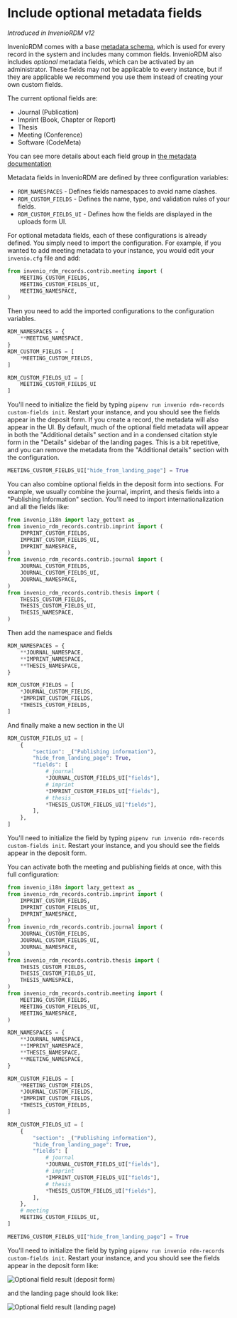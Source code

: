 # Include optional metadata fields

_Introduced in InvenioRDM v12_

InvenioRDM comes with a base [metadata schema](../../../reference/metadata.md), which is used for every record in the system and includes many common fields. InvenioRDM also includes *optional* metadata fields, which can be activated by an administrator. These fields may not be applicable to every instance, but if they are applicable we recommend you use them instead of creating your own custom fields.

The current optional fields are:

- Journal (Publication)
- Imprint (Book, Chapter or Report)
- Thesis
- Meeting (Conference)
- Software (CodeMeta)

You can see more details about each field group in [the metadata documentation](../../../use/records/custom-fields.md)

Metadata fields in InvenioRDM are defined by three configuration variables:

- `RDM_NAMESPACES` - Defines fields namespaces to avoid name clashes.
- `RDM_CUSTOM_FIELDS` - Defines the name, type, and validation rules of your fields.
- `RDM_CUSTOM_FIELDS_UI` - Defines how the fields are displayed in the uploads form UI.

For optional metadata fields, each of these configurations is already defined. You simply need to import the configuration. For example, if you wanted to add meeting metadata to your instance, you would edit your `invenio.cfg` file and add:

```python
from invenio_rdm_records.contrib.meeting import (
    MEETING_CUSTOM_FIELDS,
    MEETING_CUSTOM_FIELDS_UI,
    MEETING_NAMESPACE,
)
```

Then you need to add the imported configurations to the configuration variables.

```python
RDM_NAMESPACES = {
    **MEETING_NAMESPACE,
}
RDM_CUSTOM_FIELDS = [
    *MEETING_CUSTOM_FIELDS,
]

RDM_CUSTOM_FIELDS_UI = [
    MEETING_CUSTOM_FIELDS_UI
]
```

You'll need to initialize the field by typing `pipenv run invenio rdm-records custom-fields init`. Restart your instance, and you should see the fields appear in the deposit form. If you create a record, the metadata will also appear in the UI. By default, much of the optional field metadata will appear in both the "Additional details" section and in a condensed citation style form in the "Details" sidebar of the landing pages. This is a bit repetitive, and you can remove the metadata from the "Additional details" section with the configuration.

```python
MEETING_CUSTOM_FIELDS_UI["hide_from_landing_page"] = True
```

You can also combine optional fields in the deposit form into sections. For example, we usually combine the journal, imprint, and thesis fields into a "Publishing Information" section. You'll need to import internationalization and all the fields like:

```python
from invenio_i18n import lazy_gettext as _
from invenio_rdm_records.contrib.imprint import (
    IMPRINT_CUSTOM_FIELDS,
    IMPRINT_CUSTOM_FIELDS_UI,
    IMPRINT_NAMESPACE,
)
from invenio_rdm_records.contrib.journal import (
    JOURNAL_CUSTOM_FIELDS,
    JOURNAL_CUSTOM_FIELDS_UI,
    JOURNAL_NAMESPACE,
)
from invenio_rdm_records.contrib.thesis import (
    THESIS_CUSTOM_FIELDS,
    THESIS_CUSTOM_FIELDS_UI,
    THESIS_NAMESPACE,
)
```

Then add the namespace and fields

```python
RDM_NAMESPACES = {
    **JOURNAL_NAMESPACE,
    **IMPRINT_NAMESPACE,
    **THESIS_NAMESPACE,
}

RDM_CUSTOM_FIELDS = [
    *JOURNAL_CUSTOM_FIELDS,
    *IMPRINT_CUSTOM_FIELDS,
    *THESIS_CUSTOM_FIELDS,
]
```

And finally make a new section in the UI

```python
RDM_CUSTOM_FIELDS_UI = [
    {
        "section": _("Publishing information"),
        "hide_from_landing_page": True,
        "fields": [
            # journal
            *JOURNAL_CUSTOM_FIELDS_UI["fields"],
            # imprint
            *IMPRINT_CUSTOM_FIELDS_UI["fields"],
            # thesis
            *THESIS_CUSTOM_FIELDS_UI["fields"],
        ],
    },
]
```

You'll need to initialize the field by typing `pipenv run invenio rdm-records custom-fields init`. Restart your instance, and you should see the fields appear in the deposit form.

You can activate both the meeting and publishing fields at once, with this full configuration:

```python
from invenio_i18n import lazy_gettext as _
from invenio_rdm_records.contrib.imprint import (
    IMPRINT_CUSTOM_FIELDS,
    IMPRINT_CUSTOM_FIELDS_UI,
    IMPRINT_NAMESPACE,
)
from invenio_rdm_records.contrib.journal import (
    JOURNAL_CUSTOM_FIELDS,
    JOURNAL_CUSTOM_FIELDS_UI,
    JOURNAL_NAMESPACE,
)
from invenio_rdm_records.contrib.thesis import (
    THESIS_CUSTOM_FIELDS,
    THESIS_CUSTOM_FIELDS_UI,
    THESIS_NAMESPACE,
)
from invenio_rdm_records.contrib.meeting import (
    MEETING_CUSTOM_FIELDS,
    MEETING_CUSTOM_FIELDS_UI,
    MEETING_NAMESPACE,
)

RDM_NAMESPACES = {
    **JOURNAL_NAMESPACE,
    **IMPRINT_NAMESPACE,
    **THESIS_NAMESPACE,
    **MEETING_NAMESPACE,
}

RDM_CUSTOM_FIELDS = [
    *MEETING_CUSTOM_FIELDS,
    *JOURNAL_CUSTOM_FIELDS,
    *IMPRINT_CUSTOM_FIELDS,
    *THESIS_CUSTOM_FIELDS,
]

RDM_CUSTOM_FIELDS_UI = [
    {
        "section": _("Publishing information"),
        "hide_from_landing_page": True,
        "fields": [
            # journal
            *JOURNAL_CUSTOM_FIELDS_UI["fields"],
            # imprint
            *IMPRINT_CUSTOM_FIELDS_UI["fields"],
            # thesis
            *THESIS_CUSTOM_FIELDS_UI["fields"],
        ],
    },
    # meeting
    MEETING_CUSTOM_FIELDS_UI,
]

MEETING_CUSTOM_FIELDS_UI["hide_from_landing_page"] = True
```

You'll need to initialize the field by typing `pipenv run invenio rdm-records custom-fields init`. Restart your instance, and you should see the fields appear in the deposit form like:

![Optional field result (deposit form)](./imgs/pub_info_deposit_form.png)

and the landing page should look like:

![Optional field result (landing page)](./imgs/pub_info_landing_page.png)
